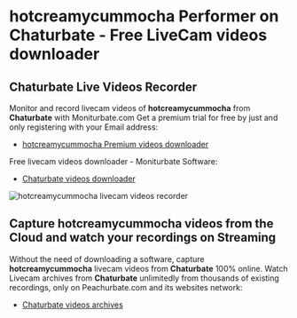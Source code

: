 # hotcreamycummocha Performer on Chaturbate - Free LiveCam videos downloader

## Chaturbate Live Videos Recorder

Monitor and record livecam videos of **hotcreamycummocha** from **Chaturbate** with Moniturbate.com
Get a premium trial for free by just and only registering with your Email address:
* [hotcreamycummocha Premium videos downloader](https://moniturbate.com/request-demo-licence-key.html)

Free livecam videos downloader - Moniturbate Software:
* [Chaturbate videos downloader](https://moniturbate.com/moniturbate-download-software.html)

![hotcreamycummocha livecam videos recorder](https://peachurnet.com/templates/moniturbate-software.png)


## Capture hotcreamycummocha videos from the Cloud and watch your recordings on Streaming

Without the need of downloading a software, capture **hotcreamycummocha** livecam videos from **Chaturbate** 100% online.
Watch Livecam archives from **Chaturbate** unlimitedly from thousands of existing recordings, only on Peachurbate.com and its websites network:
* [Chaturbate videos archives](https://peachurnet.com/)